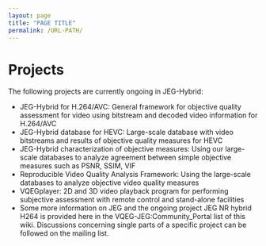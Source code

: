 ```yaml
---
layout: page
title: "PAGE TITLE"
permalink: /URL-PATH/
---
```


# Projects

The following projects are currently ongoing in JEG-Hybrid:

* JEG-Hybrid for H.264/AVC: General framework for objective quality assessment for video using bitstream and decoded video information for H.264/AVC
* JEG-Hybrid database for HEVC: Large-scale database with video bitstreams and results of objective quality measures for HEVC
* JEG-Hybrid characterization of objective measures: Using our large-scale databases to analyze agreement between simple objective measures such as PSNR, SSIM, VIF
* Reproducible Video Quality Analysis Framework: Using the large-scale databases to analyze objective video quality measures
* VQEGplayer: 2D and 3D video playback program for performing subjective assessment with remote control and stand-alone facilities
* Some more information on JEG and the ongoing project JEG NR hybrid H264 is provided here in the VQEG-JEG:Community_Portal list of this wiki. Discussions concerning single parts of a specific project can be followed on the mailing list.

